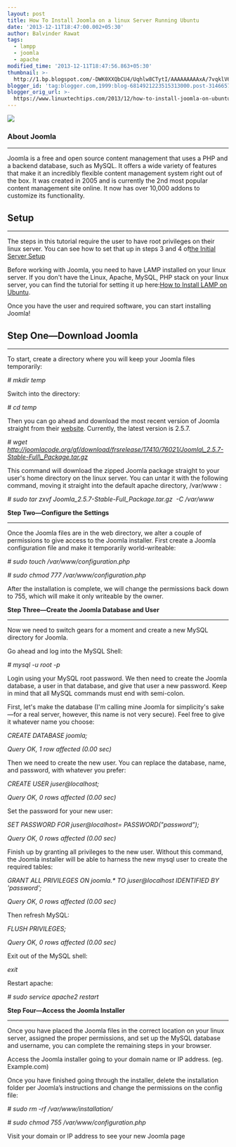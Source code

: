 ```yaml
---
layout: post
title: How To Install Joomla on a linux Server Running Ubuntu
date: '2013-12-11T18:47:00.002+05:30'
author: Balvinder Rawat
tags:
  - lampp
  - joomla
  - apache
modified_time: '2013-12-11T18:47:56.863+05:30'
thumbnail: >-
  http://1.bp.blogspot.com/-DWK0XXQbCU4/Uqhlw8CTytI/AAAAAAAAAxA/7vqklV6UrRY/s72-c/joomla_on_ubuntu.png
blogger_id: 'tag:blogger.com,1999:blog-6814921223515313000.post-3146657468563563069'
blogger_orig_url: >-
  https://www.linuxtechtips.com/2013/12/how-to-install-joomla-on-ubuntu-linux.html
---
```

[![](http://1.bp.blogspot.com/-DWK0XXQbCU4/Uqhlw8CTytI/AAAAAAAAAxA/7vqklV6UrRY/s640/joomla_on_ubuntu.png)][1]

###   

### About Joomla

* * *

Joomla is a free and open source content management that uses a PHP and a backend database, such as MySQL. It offers a wide variety of features that make it an incredibly flexible content management system right out of the box. It was created in 2005 and is currently the 2nd most popular content management site online. It now has over 10,000 addons to customize its functionality.

Setup
-----

* * *

The steps in this tutorial require the user to have root privileges on their linux server. You can see how to set that up in steps 3 and 4 of[the Initial Server Setup][2]

  

Before working with Joomla, you need to have LAMP installed on your linux server. If you don't have the Linux, Apache, MySQL, PHP stack on your linux server, you can find the tutorial for setting it up here:[How to Install LAMP on Ubuntu][3].

  

Once you have the user and required software, you can start installing Joomla!

  

Step One—Download Joomla
------------------------

* * *

To start, create a directory where you will keep your Joomla files temporarily:

_\# mkdir temp_

  

Switch into the directory:

  

_\# cd temp_

  

Then you can go ahead and download the most recent version of Joomla straight from their [website][4]. Currently, the latest version is 2.5.7.

  

_\# wget http://joomlacode.org/gf/download/frsrelease/17410/76021/Joomla\_2.5.7-Stable-Full\_Package.tar.gz_

  

This command will download the zipped Joomla package straight to your user's home directory on the linux server. You can untar it with the following command, moving it straight into the default apache directory, /var/www :

  

_\# sudo tar zxvf Joomla\_2.5.7-Stable-Full\_Package.tar.gz  -C /var/www_

  

**Step Two—Configure the Settings**

  

* * *

Once the Joomla files are in the web directory, we alter a couple of permissions to give access to the Joomla installer. First create a Joomla configuration file and make it temporarily world-writeable:

_\# sudo touch /var/www/configuration.php_

_\# sudo chmod 777 /var/www/configuration.php_

  

After the installation is complete, we will change the permissions back down to 755, which will make it only writeable by the owner.

  

**Step Three—Create the Joomla Database and User**

  

* * *

Now we need to switch gears for a moment and create a new MySQL directory for Joomla.

  

Go ahead and log into the MySQL Shell:

  

_\# mysql -u root -p_

  

Login using your MySQL root password. We then need to create the Joomla database, a user in that database, and give that user a new password. Keep in mind that all MySQL commands must end with semi-colon.

  

First, let's make the database (I'm calling mine Joomla for simplicity's sake—for a real server, however, this name is not very secure). Feel free to give it whatever name you choose:

  

_CREATE DATABASE joomla;_

_Query OK, 1 row affected (0.00 sec)_

  

Then we need to create the new user. You can replace the database, name, and password, with whatever you prefer:

  

_CREATE USER juser@localhost;_

_Query OK, 0 rows affected (0.00 sec)_

  

Set the password for your new user:

  

_SET PASSWORD FOR juser@localhost= PASSWORD("password");_

_Query OK, 0 rows affected (0.00 sec)_

  

Finish up by granting all privileges to the new user. Without this command, the Joomla installer will be able to harness the new mysql user to create the required tables:

  

_GRANT ALL PRIVILEGES ON joomla.* TO juser@localhost IDENTIFIED BY 'password';_

_Query OK, 0 rows affected (0.00 sec)_

  

Then refresh MySQL:

  

_FLUSH PRIVILEGES;_

_Query OK, 0 rows affected (0.00 sec)_

  

Exit out of the MySQL shell:

  

_exit_

  

Restart apache:

  

_\# sudo service apache2 restart_

  

**Step Four—Access the Joomla Installer**

  

* * *

Once you have placed the Joomla files in the correct location on your linux server, assigned the proper permissions, and set up the MySQL database and username, you can complete the remaining steps in your browser.

  

Access the Joomla installer going to your domain name or IP address. (eg. Example.com)

  

Once you have finished going through the installer, delete the installation folder per Joomla’s instructions and change the permissions on the config file:

  

_\# sudo rm -rf /var/www/installation/_

_\# sudo chmod 755 /var/www/configuration.php_

  

  

Visit your domain or IP address to see your new Joomla page

  

[1]: http://1.bp.blogspot.com/-DWK0XXQbCU4/Uqhlw8CTytI/AAAAAAAAAxA/7vqklV6UrRY/s1600/joomla_on_ubuntu.png
[2]: http://www.linuxtechtips.com/2013/12/steps-to-follow-after-linux-server-installation.html
[3]: http://www.linuxtechtips.com/2013/12/how-to-install-linux-apache-mysql-php.html
[4]: http://joomlacode.org/gf/project/joomla/frs/?action=FrsReleaseBrowse&frs_package_id=6490

